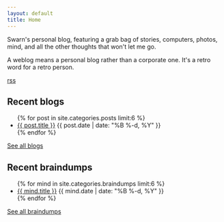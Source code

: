 ```yaml
---
layout: default
title: Home
---
```


Swarn's personal blog, featuring a grab bag of stories, computers, photos, mind, and all the other thoughts that won't let me go.

A weblog means a personal blog rather than a corporate one. It's a retro word for a retro person.

[rss](/blog/feed.xml)

## Recent blogs

<ul class="posts">
  {% for post in site.categories.posts limit:6 %}
    <li class="post">
      <a href="/blog{{ post.url }}">{{ post.title }}</a>
      <time class="publish-date" datetime="{{ post.date | date: '%F' }}">
        {{ post.date | date: "%B %-d, %Y" }}
      </time>
    </li>
  {% endfor %}
</ul>

[See all blogs](/blog/posts)

## Recent braindumps

<ul class="braindumps">
  {% for mind in site.categories.braindumps limit:6 %}
    <li class="mind">
      <a href="/blog{{ mind.url }}">{{ mind.title }}</a>
      <time class="publish-date" datetime="{{ mind.date | date: '%F' }}">
        {{ mind.date | date: "%B %-d, %Y" }}
      </time>
    </li>
  {% endfor %}
</ul>

[See all braindumps](/blog/braindumps)
